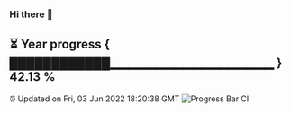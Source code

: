 ### Hi there 👋
⏳ Year progress { ████████████▁▁▁▁▁▁▁▁▁▁▁▁▁▁▁▁▁▁ } 42.13 %
---
⏰ Updated on Fri, 03 Jun 2022 18:20:38 GMT
![Progress Bar CI](https://github.com/liununu/liununu/workflows/Progress%20Bar%20CI/badge.svg)
